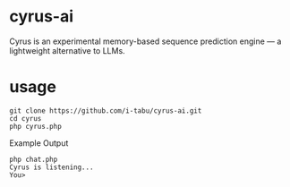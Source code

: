 # cyrus-ai
Cyrus is an experimental memory-based sequence prediction engine — a lightweight alternative to LLMs.

# usage
```
git clone https://github.com/i-tabu/cyrus-ai.git
cd cyrus
php cyrus.php
```
Example Output
```
php chat.php
Cyrus is listening...
You>
```

